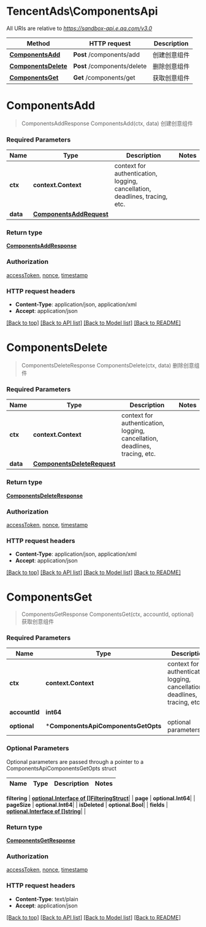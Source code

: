 # TencentAds\ComponentsApi

All URIs are relative to *https://sandbox-api.e.qq.com/v3.0*

Method | HTTP request | Description
------------- | ------------- | -------------
[**ComponentsAdd**](ComponentsApi.md#ComponentsAdd) | **Post** /components/add | 创建创意组件
[**ComponentsDelete**](ComponentsApi.md#ComponentsDelete) | **Post** /components/delete | 删除创意组件
[**ComponentsGet**](ComponentsApi.md#ComponentsGet) | **Get** /components/get | 获取创意组件


# **ComponentsAdd**
> ComponentsAddResponse ComponentsAdd(ctx, data)
创建创意组件

### Required Parameters

Name | Type | Description  | Notes
------------- | ------------- | ------------- | -------------
 **ctx** | **context.Context** | context for authentication, logging, cancellation, deadlines, tracing, etc.
  **data** | [**ComponentsAddRequest**](ComponentsAddRequest.md)|  | 

### Return type

[**ComponentsAddResponse**](ComponentsAddResponse.md)

### Authorization

[accessToken](../README.md#accessToken), [nonce](../README.md#nonce), [timestamp](../README.md#timestamp)

### HTTP request headers

 - **Content-Type**: application/json, application/xml
 - **Accept**: application/json

[[Back to top]](#) [[Back to API list]](../README.md#documentation-for-api-endpoints) [[Back to Model list]](../README.md#documentation-for-models) [[Back to README]](../README.md)

# **ComponentsDelete**
> ComponentsDeleteResponse ComponentsDelete(ctx, data)
删除创意组件

### Required Parameters

Name | Type | Description  | Notes
------------- | ------------- | ------------- | -------------
 **ctx** | **context.Context** | context for authentication, logging, cancellation, deadlines, tracing, etc.
  **data** | [**ComponentsDeleteRequest**](ComponentsDeleteRequest.md)|  | 

### Return type

[**ComponentsDeleteResponse**](ComponentsDeleteResponse.md)

### Authorization

[accessToken](../README.md#accessToken), [nonce](../README.md#nonce), [timestamp](../README.md#timestamp)

### HTTP request headers

 - **Content-Type**: application/json, application/xml
 - **Accept**: application/json

[[Back to top]](#) [[Back to API list]](../README.md#documentation-for-api-endpoints) [[Back to Model list]](../README.md#documentation-for-models) [[Back to README]](../README.md)

# **ComponentsGet**
> ComponentsGetResponse ComponentsGet(ctx, accountId, optional)
获取创意组件

### Required Parameters

Name | Type | Description  | Notes
------------- | ------------- | ------------- | -------------
 **ctx** | **context.Context** | context for authentication, logging, cancellation, deadlines, tracing, etc.
  **accountId** | **int64**|  | 
 **optional** | ***ComponentsApiComponentsGetOpts** | optional parameters | nil if no parameters

### Optional Parameters
Optional parameters are passed through a pointer to a ComponentsApiComponentsGetOpts struct

Name | Type | Description  | Notes
------------- | ------------- | ------------- | -------------

 **filtering** | [**optional.Interface of []FilteringStruct**](FilteringStruct.md)|  | 
 **page** | **optional.Int64**|  | 
 **pageSize** | **optional.Int64**|  | 
 **isDeleted** | **optional.Bool**|  | 
 **fields** | [**optional.Interface of []string**](string.md)|  | 

### Return type

[**ComponentsGetResponse**](ComponentsGetResponse.md)

### Authorization

[accessToken](../README.md#accessToken), [nonce](../README.md#nonce), [timestamp](../README.md#timestamp)

### HTTP request headers

 - **Content-Type**: text/plain
 - **Accept**: application/json

[[Back to top]](#) [[Back to API list]](../README.md#documentation-for-api-endpoints) [[Back to Model list]](../README.md#documentation-for-models) [[Back to README]](../README.md)

